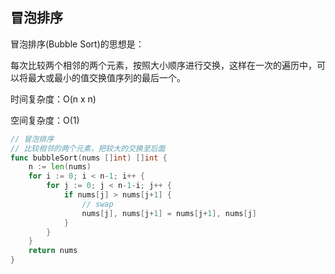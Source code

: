 ## 冒泡排序

冒泡排序(Bubble Sort)的思想是：

每次比较两个相邻的两个元素，按照大小顺序进行交换，这样在一次的遍历中，可以将最大或最小的值交换值序列的最后一个。

时间复杂度：O(n x n)

空间复杂度：O(1)

```go
// 冒泡排序
// 比较相邻的两个元素，把较大的交换至后面
func bubbleSort(nums []int) []int {
	n := len(nums)
	for i := 0; i < n-1; i++ {
		for j := 0; j < n-1-i; j++ {
			if nums[j] > nums[j+1] {
				// swap
				nums[j], nums[j+1] = nums[j+1], nums[j]
			}
		}
	}
	return nums
}
```

